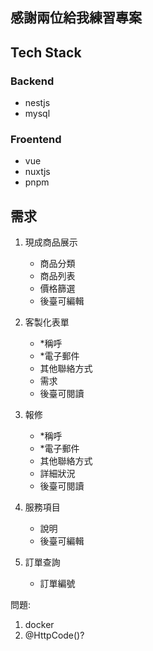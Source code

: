 ## 感謝兩位給我練習專案

## Tech Stack

### Backend

- nestjs
- mysql

### Froentend

- vue
- nuxtjs
- pnpm

## 需求

1. 現成商品展示
    - 商品分類
    - 商品列表
    - 價格篩選
    - 後臺可編輯

2. 客製化表單
    - *稱呼
    - *電子郵件
    - 其他聯絡方式
    - 需求
    - 後臺可閱讀

3. 報修
    - *稱呼
    - *電子郵件
    - 其他聯絡方式
    - 詳細狀況
    - 後臺可閱讀

4. 服務項目
    - 說明
    - 後臺可編輯

5. 訂單查詢
    - 訂單編號

問題:
 1. docker
 2. @HttpCode()?